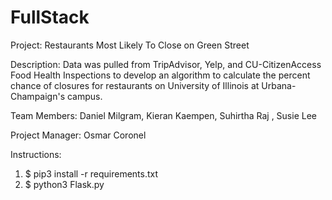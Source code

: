 # FullStack
Project: Restaurants Most Likely To Close on Green Street

Description: Data was pulled from TripAdvisor, Yelp, and CU-CitizenAccess Food Health Inspections to develop an algorithm to calculate the percent chance of closures for restaurants on University of Illinois at Urbana-Champaign's campus.

Team Members: Daniel Milgram, Kieran Kaempen, Suhirtha Raj , Susie Lee

Project Manager: Osmar Coronel

Instructions:
1. $ pip3 install -r requirements.txt
2. $ python3 Flask.py
